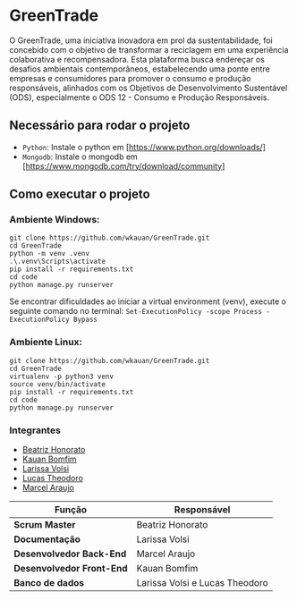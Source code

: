 # GreenTrade

O GreenTrade, uma iniciativa inovadora em prol da sustentabilidade, foi concebido com o objetivo de transformar a reciclagem em uma experiência colaborativa e recompensadora. Esta plataforma busca endereçar os desafios ambientais contemporâneos, estabelecendo uma ponte entre empresas e consumidores para promover o consumo e produção responsáveis, alinhados com os Objetivos de Desenvolvimento Sustentável (ODS), especialmente o ODS 12 - Consumo e Produção Responsáveis.

## Necessário para rodar o projeto
- `Python`: Instale o python em [https://www.python.org/downloads/]
- `Mongodb`: Instale o mongodb em [https://www.mongodb.com/try/download/community]

## Como executar o projeto

### Ambiente Windows:

```console
git clone https://github.com/wkauan/GreenTrade.git
cd GreenTrade
python -m venv .venv
.\.venv\Scripts\activate
pip install -r requirements.txt
cd code
python manage.py runserver
```

Se encontrar dificuldades ao iniciar a virtual environment (venv), execute o seguinte comando no terminal: `Set-ExecutionPolicy -scope Process -ExecutionPolicy Bypass`

### Ambiente Linux:

```console
git clone https://github.com/wkauan/GreenTrade.git
cd GreenTrade
virtualenv -p python3 venv
source venv/bin/activate
pip install -r requirements.txt
cd code
python manage.py runserver
```

### Integrantes

- [Beatriz Honorato](https://github.com/BeatrizHonorato)
- [Kauan Bomfim](https://github.com/wkauan)
- [Larissa Volsi](https://github.com/Lvolsi)
- [Lucas Theodoro](https://github.com/LucasTheodoroSilva)
- [Marcel Araujo](https://github.com/araujomarcel)

| Função | Responsável |
| ------ | ------ |
| **Scrum Master** | Beatriz Honorato |
| **Documentação** | Larissa Volsi |
| **Desenvolvedor Back-End** | Marcel Araujo |
| **Desenvolvedor Front-End** | Kauan Bomfim |
| **Banco de dados** | Larissa Volsi e Lucas Theodoro |
